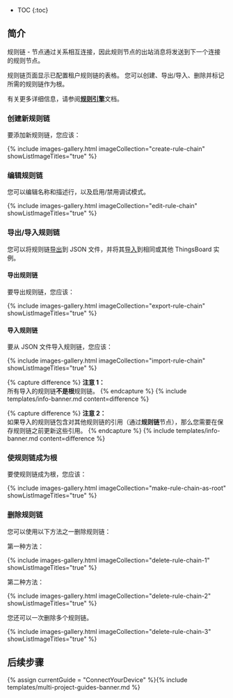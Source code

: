 * TOC
{:toc}

## 简介

规则链 - 节点通过关系相互连接，因此规则节点的出站消息将发送到下一个连接的规则节点。

规则链页面显示已配置租户规则链的表格。
您可以创建、导出/导入、删除并标记所需的规则链作为根。

有关更多详细信息，请参阅[**规则引擎**](/docs/{{docsPrefix}}user-guide/rule-engine-2-0/re-getting-started/)文档。

### 创建新规则链

要添加新规则链，您应该：

{% include images-gallery.html imageCollection="create-rule-chain" showListImageTitles="true" %}

### 编辑规则链

您可以编辑名称和描述行，以及启用/禁用调试模式。

{% include images-gallery.html imageCollection="edit-rule-chain" showListImageTitles="true" %}

### 导出/导入规则链

您可以将规则链[导出](#export-rule-chain)到 JSON 文件，并将其[导入](#import-rule-chain)到相同或其他 ThingsBoard 实例。

#### 导出规则链

要导出规则链，您应该：

{% include images-gallery.html imageCollection="export-rule-chain" showListImageTitles="true" %}

#### 导入规则链

要从 JSON 文件导入规则链，您应该：

{% include images-gallery.html imageCollection="import-rule-chain" showListImageTitles="true" %}

{% capture difference %}
**注意 1：**
<br>
所有导入的规则链**不是根**规则链。
{% endcapture %}
{% include templates/info-banner.md content=difference %}

{% capture difference %}
**注意 2：**
<br>
如果导入的规则链包含对其他规则链的引用（通过**规则链**节点），那么您需要在保存规则链之前更新这些引用。
{% endcapture %}
{% include templates/info-banner.md content=difference %}

### 使规则链成为根

要使规则链成为根，您应该：

{% include images-gallery.html imageCollection="make-rule-chain-as-root" showListImageTitles="true" %}

### 删除规则链

您可以使用以下方法之一删除规则链：

第一种方法：

{% include images-gallery.html imageCollection="delete-rule-chain-1" showListImageTitles="true" %}

第二种方法：

{% include images-gallery.html imageCollection="delete-rule-chain-2" showListImageTitles="true" %}

您还可以一次删除多个规则链。

{% include images-gallery.html imageCollection="delete-rule-chain-3" showListImageTitles="true" %}

## 后续步骤

{% assign currentGuide = "ConnectYourDevice" %}{% include templates/multi-project-guides-banner.md %}